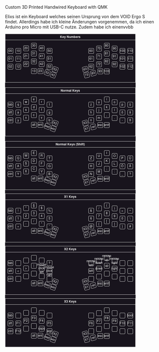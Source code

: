   Custom 3D Printed Handwired Keyboard with QMK <br>

Elixs ist ein Keyboard welches seinen Ursprung von dem VOID Ergo S findet. Allerdings habe ich kleine Änderungen vorgenemmen, da ich einen Arduino pro Micro mit USB-C nutze. Zudem habe ich einenvvbb 


![übersicht](https://raw.githubusercontent.com/elixs-de/elixs_keyboard/refs/heads/main/keyboardlayout.png)
